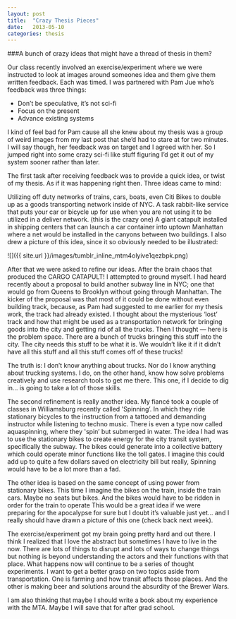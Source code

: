 ```yaml
---
layout: post
title:  "Crazy Thesis Pieces"
date:   2013-05-10
categories: thesis
---
```


###A bunch of crazy ideas that might have a thread of thesis in them?

Our class recently involved an exercise/experiment where we were instructed to look at images around someones idea and them give them written feedback. Each was timed. I was partnered with Pam Jue who’s feedback was three things:

- Don’t be speculative, it’s not sci-fi
- Focus on the present
- Advance existing systems

I kind of feel bad for Pam cause all she knew about my thesis was a group of weird images from my last post that she’d had to stare at for two minutes. I will say though, her feedback was on target and I agreed with her. So I jumped right into some crazy sci-fi like stuff figuring I’d get it out of my system sooner rather than later. 

The first task after receiving feedback was to provide a quick idea, or twist of my thesis. As if it was happening right then. Three ideas came to mind:

Utilizing off duty networks of trains, cars, boats, even Citi Bikes to double up as a goods transporting network inside of NYC.
A task rabbit-like service that puts your car or bicycle up for use when you are not using it to be utilized in a deliver network.
(this is the crazy one) A giant catapult installed in shipping centers that can launch a car container into uptown Manhattan where a net would be installed in the canyons between two buildings. I also drew a picture of this idea, since it so obviously needed to be illustrated:

![]({{ site.url }}/images/tumblr_inline_mtm4olyive1qezbpk.png)

After that we were asked to refine our ideas. After the brain chaos that produced the CARGO CATAPULT! I attempted to ground myself. I had heard recently about a proposal to build another subway line in NYC; one that would go from Queens to Brooklyn without going through Manhattan. The kicker of the proposal was that most of it could be done without even building track, because, as Pam had suggested to me earlier for my thesis work, the track had already existed. I thought about the mysterious ‘lost’ track and how that might be used as a transportation network for bringing goods into the city and getting rid of all the trucks. Then I thought — here is the problem space. There are a bunch of trucks bringing this stuff into the city. The city needs this stuff to be what it is. We wouldn’t like it if it didn’t have all this stuff and all this stuff comes off of these trucks!

The truth is: I don’t know anything about trucks. Nor do I know anything about trucking systems. I do, on the other hand, know how solve problems creatively and use research tools to get me there. This one, if I decide to dig in… is going to take a lot of those skills.

The second refinement is really another idea. My fiancé took a couple of classes in Williamsburg recently called 'Spinning’. In which they ride stationary bicycles to the instruction from a tattooed and demanding instructor while listening to techno music. There is even a type now called aquaspinning, where they 'spin’ but submerged in water. The idea I had was to use the stationary bikes to create energy for the city transit system, specifically the subway. The bikes could generate into a collective battery which could operate minor functions like the toll gates. I imagine this could add up to quite a few dollars saved on electricity bill but really, Spinning would have to be a lot more than a fad.

The other idea is based on the same concept of using power from stationary bikes. This time I imagine the bikes on the train, inside the train cars. Maybe no seats but bikes. And the bikes would have to be ridden in order for the train to operate  This would be a great idea if we were preparing for the apocalypse for sure but I doubt it’s valuable just yet… and I really should have drawn a picture of this one (check back next week).

The exercise/experiment got my brain going pretty hard and out there. I think I realized that I love the abstract but sometimes I have to live in the now. There are lots of things to disrupt and lots of ways to change things but nothing is beyond understanding the actors and their functions with that place. What happens now will continue to be a series of thought experiments. I want to get a better grasp on two topics aside from transportation. One is farming and how transit affects those places. And the other is making beer and solutions around the absurdity of the Brewer Wars.

I am also thinking that maybe I should write a book about my experience with the MTA. Maybe I will save that for after grad school.